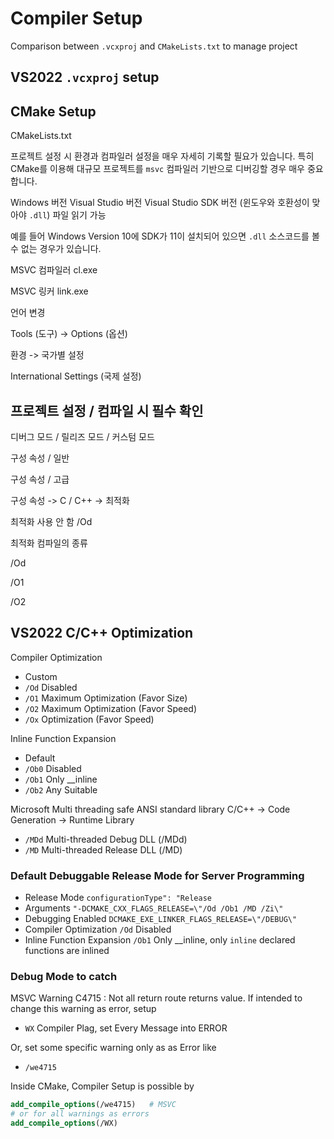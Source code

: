 # Compiler Setup 

Comparison between `.vcxproj` and `CMakeLists.txt` to manage project 

## VS2022 `.vcxproj` setup 

## CMake Setup 

CMakeLists.txt 


프로젝트 설정 시 환경과 컴파일러 설정을 매우 자세히 기록할 필요가 있습니다. 
특히 CMake를 이용해 대규모 프로젝트를 `msvc` 컴파일러 기반으로 디버깅할 경우 매우 중요합니다. 

Windows 버전 
Visual Studio 버전 
Visual Studio SDK 버전 (윈도우와 호환성이 맞아야 `.dll`) 파일 읽기 가능 

예를 들어 Windows Version 10에 SDK가 11이 설치되어 있으면 `.dll` 소스코드를 볼 수 없는 경우가 있습니다. 

MSVC 컴파일러 
cl.exe 

MSVC 링커 
link.exe 

언어 변경 

Tools (도구) -> Options (옵션) 

환경 -> 국가별 설정 

International Settings (국제 설정)



## 프로젝트 설정 / 컴파일 시 필수 확인 

디버그 모드 / 릴리즈 모드 / 커스텀 모드 

구성 속성 / 일반 

구성 속성 / 고급 

구성 속성 -> C / C++ -> 최적화 

최적화 사용 안 함 /Od 

최적화 컴파일의 종류 

/Od 

/O1 

/O2 



## VS2022 C/C++ Optimization 

Compiler Optimization 

- Custom 
- `/Od` Disabled 
- `/O1` Maximum Optimization (Favor Size)
- `/O2` Maximum Optimization (Favor Speed)
- `/Ox` Optimization (Favor Speed) 

Inline Function Expansion 

- Default 
- `/Ob0` Disabled 
- `/Ob1` Only __inline 
- `/Ob2` Any Suitable 

Microsoft Multi threading safe ANSI standard library 
C/C++ -> Code Generation -> Runtime Library 

- `/MDd` Multi-threaded Debug DLL (/MDd) 
- `/MD` Multi-threaded Release DLL (/MD)

### Default Debuggable Release Mode for Server Programming 

- Release Mode `configurationType": "Release`
- Arguments `"-DCMAKE_CXX_FLAGS_RELEASE=\"/Od /Ob1 /MD /Zi\"` 
- Debugging Enabled `DCMAKE_EXE_LINKER_FLAGS_RELEASE=\"/DEBUG\"`
- Compiler Optimization `/Od` Disabled 
- Inline Function Expansion `/Ob1` Only __inline, only `inline` declared functions are inlined  

### Debug Mode to catch 

MSVC Warning C4715 : Not all return route returns value. 
If intended to change this warning as error, setup 

- `WX` Compiler Plag, set Every Message into ERROR 
 

 Or, set some specific warning only as as Error like 

 - `/we4715` 

 Inside CMake, Compiler Setup is possible by 

 ```cmake
add_compile_options(/we4715)   # MSVC
# or for all warnings as errors
add_compile_options(/WX)
 ``` 

